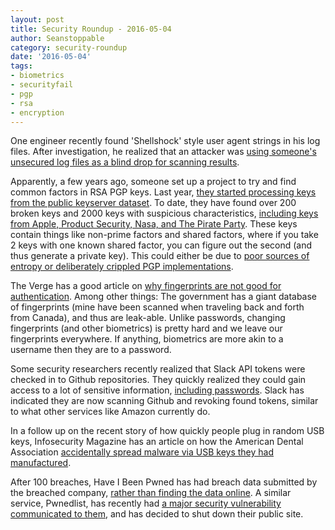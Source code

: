 ```yaml
---
layout: post
title: Security Roundup - 2016-05-04
author: Seanstoppable
category: security-roundup
date: '2016-05-04'
tags:
- biometrics
- securityfail
- pgp
- rsa
- encryption
---
```


One engineer recently found 'Shellshock' style user agent strings in his 
log files. After investigation, he realized that an attacker was [using
someone's unsecured log files as a blind drop for scanning 
results](http://bit.ly/1WEeiE5).

Apparently, a few years ago, someone set up a project to try and find 
common factors in RSA PGP keys. Last year, [they started processing keys 
from the public keyserver 
dataset](http://trilema.com/2015/more-factored-rsa-keys-and-assorted-other-considerations/). 
To date, they have  found over 200 broken keys and 2000 keys with suspicious 
characteristics, [including keys from Apple, Product Security, Nasa, and The 
Pirate Party](http://trilema.com/2016/the-phuctoring/). 
These keys contain things like non-prime factors and shared factors, where 
if you take 2 keys with one known shared factor, you can figure out the 
second (and thus generate a private key). This could either be due to 
[poor sources of entropy or deliberately crippled PGP 
implementations](http://phuctor.nosuchlabs.com/faq).

The Verge has a good article on [why fingerprints are not good for
authentication](http://bit.ly/1VIfl6Z). Among other things: The government
has a giant database of fingerprints (mine have been scanned when traveling
back and forth from Canada), and thus are leak-able. Unlike passwords,
changing fingerprints (and other biometrics) is pretty hard and we leave
our fingerprints everywhere. If anything, biometrics are more akin to a
username then they are to a password.

Some security researchers recently realized that Slack API tokens were
checked in to Github repositories. They quickly realized they could gain
access to a lot of sensitive information, [including 
passwords](http://bit.ly/1OeFaUz).
Slack has indicated they are now scanning Github and revoking found tokens, 
similar to what other services like Amazon currently do.

In a follow up on the recent story of how quickly people plug in random USB
keys, Infosecurity Magazine has an article on how the American Dental
Association [accidentally spread malware via USB keys they had 
manufactured](https://www.infosecurity-magazine.com/news/american-dental-association-mails).

After 100 breaches, Have I Been Pwned has had breach data submitted by the
breached company, [rather than finding the data 
online](http://bit.ly/21ud67f). 
A similar service, Pwnedlist, has recently had [a
major security vulnerability communicated to them](http://bit.ly/1VIZSUp),
and has decided to shut down their public site.

